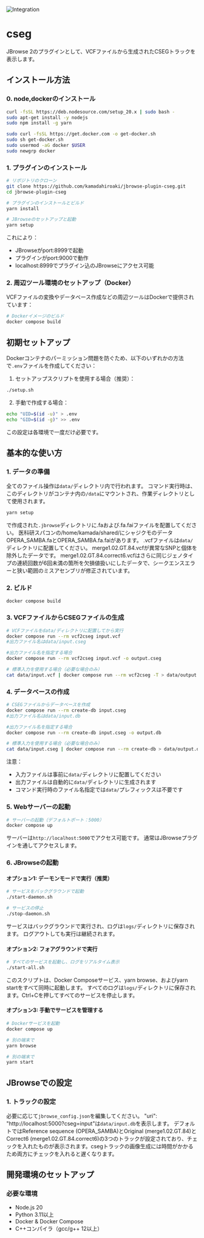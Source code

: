 ![Integration](https://github.com/GMOD/jbrowse-plugin-template/workflows/Integration/badge.svg?branch=main)

# cseg

JBrowse 2のプラグインとして、VCFファイルから生成されたCSEGトラックを表示します。

## インストール方法

### 0. node,dockerのインストール

```bash
curl -fsSL https://deb.nodesource.com/setup_20.x | sudo bash -
sudo apt-get install -y nodejs
sudo npm install -g yarn
```

```bash
sudo curl -fsSL https://get.docker.com -o get-docker.sh
sudo sh get-docker.sh
sudo usermod -aG docker $USER
sudo newgrp docker
```

### 1. プラグインのインストール

```bash
# リポジトリのクローン
git clone https://github.com/kamadahiroaki/jbrowse-plugin-cseg.git
cd jbrowse-plugin-cseg

# プラグインのインストールとビルド
yarn install

# JBrowseのセットアップと起動
yarn setup
```

これにより：
- JBrowseがport:8999で起動
- プラグインがport:9000で動作
- localhost:8999でプラグイン込のJBrowseにアクセス可能

### 2. 周辺ツール環境のセットアップ（Docker）

VCFファイルの変換やデータベース作成などの周辺ツールはDockerで提供されています：

```bash
# Dockerイメージのビルド
docker compose build
```

## 初期セットアップ

Dockerコンテナのパーミッション問題を防ぐため、以下のいずれかの方法で`.env`ファイルを作成してください：

1. セットアップスクリプトを使用する場合（推奨）：
```bash
./setup.sh
```

2. 手動で作成する場合：
```bash
echo "UID=$(id -u)" > .env
echo "GID=$(id -g)" >> .env
```

この設定は各環境で一度だけ必要です。

## 基本的な使い方

### 1. データの準備

全てのファイル操作は`data/`ディレクトリ内で行われます。
コマンド実行時は、このディレクトリがコンテナ内の`/data`にマウントされ、作業ディレクトリとして使用されます。
```bash
yarn setup
```
で作成された`.jbrowse`ディレクトリに.faおよび.fa.faiファイルを配置してください。
医科研スパコンの/home/kamada/shared/にシャジクモのデータOPERA_SAMBA.faとOPERA_SAMBA.fa.faiがあります。
.vcfファイルは`data/`ディレクトリに配置してください。
merge1.02.GT.84.vcfが異常なSNPと個体を除外したデータです。
merge1.02.GT.84.correct6.vcfはさらに同じジェノタイプの連続回数が6回未満の箇所を欠損値扱いにしたデータで、シークエンスエラーと狭い範囲のミスアセンブリが修正されています。


### 2. ビルド

```bash
docker compose build
```

### 3. VCFファイルからCSEGファイルの生成

```bash
# VCFファイルをdata/ディレクトリに配置してから実行
docker compose run --rm vcf2cseg input.vcf
#出力ファイル名はdata/input.cseg

#出力ファイル名を指定する場合
docker compose run --rm vcf2cseg input.vcf -o output.cseg

# 標準入力を使用する場合（必要な場合のみ）
cat data/input.vcf | docker compose run --rm vcf2cseg -T > data/output.cseg
```

### 4. データベースの作成

```bash
# CSEGファイルからデータベースを作成
docker compose run --rm create-db input.cseg
#出力ファイル名はdata/input.db

#出力ファイル名を指定する場合
docker compose run --rm create-db input.cseg -o output.db

# 標準入力を使用する場合（必要な場合のみ）
cat data/input.cseg | docker compose run --rm create-db > data/output.db
```

注意：
- 入力ファイルは事前に`data/`ディレクトリに配置してください
- 出力ファイルは自動的に`data/`ディレクトリに生成されます
- コマンド実行時のファイル名指定では`data/`プレフィックスは不要です

### 5. Webサーバーの起動

```bash
# サーバーの起動（デフォルトポート：5000）
docker compose up
```

サーバーは`http://localhost:5000`でアクセス可能です。
通常はJBrowseプラグインを通してアクセスします。

### 6. JBrowseの起動

#### オプション1: デーモンモードで実行（推奨）

```bash
# サービスをバックグラウンドで起動
./start-daemon.sh

# サービスの停止
./stop-daemon.sh
```

サービスはバックグラウンドで実行され、ログは`logs/`ディレクトリに保存されます。
ログアウトしても実行は継続されます。

#### オプション2: フォアグラウンドで実行

```bash
# すべてのサービスを起動し、ログをリアルタイム表示
./start-all.sh
```

このスクリプトは、Docker Composeサービス、yarn browse、およびyarn startをすべて同時に起動します。
すべてのログは`logs/`ディレクトリに保存されます。Ctrl+Cを押してすべてのサービスを停止します。

#### オプション3: 手動でサービスを管理する

```bash
# Dockerサービスを起動
docker compose up

# 別の端末で
yarn browse

# 別の端末で
yarn start
```

## JBrowseでの設定

### 1. トラックの設定

必要に応じて`jbrowse_config.json`を編集してください。
"uri": "http://localhost:5000?cseg=input"は`data/input.db`を表示します。
デフォルトではReference sequence (OPERA_SAMBA)とOriginal (merge1.02.GT.84)とCorrect6 (merge1.02.GT.84.correct6)の3つのトラックが設定されており、チェックを入れたものが表示されます。csegトラックの画像生成には時間がかかるため両方にチェックを入れると遅くなります。

## 開発環境のセットアップ

### 必要な環境

- Node.js 20
- Python 3.11以上
- Docker & Docker Compose
- C++コンパイラ（gcc/g++ 12以上）